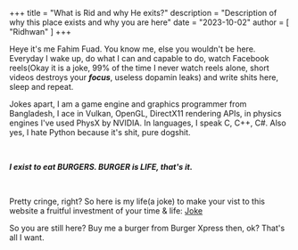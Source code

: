 +++
title = "What is Rid and why He exits?"
description = "Description of why this place exists and why you are here"
date = "2023-10-02"
author = [ "Ridhwan" ]
+++

Heye it's me Fahim Fuad. You know me, else you wouldn't be here. Everyday I wake up, do what I can and capable to do, watch Facebook reels(Okay it is a joke, 99% of the time I never watch reels alone, short videos destroys your ***focus***, useless dopamin leaks) and write shits here, sleep and repeat.

Jokes apart, I am a game engine and graphics programmer from Bangladesh, I ace in Vulkan, OpenGL, DirectX11 rendering APIs, in physics engines I've used PhysX by NVIDIA. In languages, I speak C, C++, C#. Also yes, I hate Python because it's shit, pure dogshit.

<br>

***I exist to eat BURGERS. BURGER is LIFE, that's it.***

<br>

Pretty cringe, right? 
So here is my life(a joke) to make your vist to this website a fruitful investment of your time & life: [Joke](https://random-puns.vercel.app/)




So you are still here? Buy me a burger from Burger Xpress then, ok? That's all I want.

